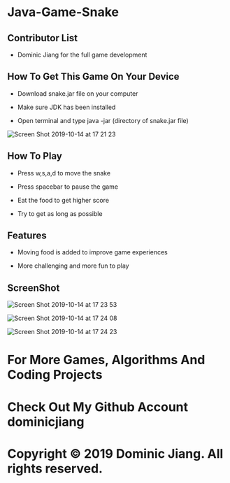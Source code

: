 # Java-Game-Snake

## Contributor List

- Dominic Jiang for the full game development

## How To Get This Game On Your Device

- Download snake.jar file on your computer

- Make sure JDK has been installed

- Open terminal and type java -jar (directory of snake.jar file)

![Screen Shot 2019-10-14 at 17 21 23](https://user-images.githubusercontent.com/49256436/66791008-1e7d7b80-eea7-11e9-898a-314882e99992.png)

## How To Play

- Press w,s,a,d to move the snake

- Press spacebar to pause the game

- Eat the food to get higher score

- Try to get as long as possible

## Features
- Moving food is added to improve game experiences

- More challenging and more fun to play

## ScreenShot

![Screen Shot 2019-10-14 at 17 23 53](https://user-images.githubusercontent.com/49256436/66791130-b5e2ce80-eea7-11e9-89a5-3c401b7b4f65.png)

![Screen Shot 2019-10-14 at 17 24 08](https://user-images.githubusercontent.com/49256436/66791170-ec204e00-eea7-11e9-9da2-0a06848aa982.png)

![Screen Shot 2019-10-14 at 17 24 23](https://user-images.githubusercontent.com/49256436/66791210-12de8480-eea8-11e9-86ef-caebd073940f.png)


# For More Games, Algorithms And Coding Projects
# Check Out My Github Account dominicjiang
# Copyright © 2019 Dominic Jiang. All rights reserved.

